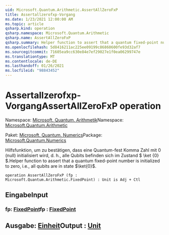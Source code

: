 ```yaml
---
uid: Microsoft.Quantum.Arithmetic.AssertAllZeroFxP
title: Assertallzerofxp-Vorgang
ms.date: 1/23/2021 12:00:00 AM
ms.topic: article
qsharp.kind: operation
qsharp.namespace: Microsoft.Quantum.Arithmetic
qsharp.name: AssertAllZeroFxP
qsharp.summary: Helper function to assert that a quantum fixed-point number is initialized to zero, i.e., all qubits are in state $\ket{0}$.
ms.openlocfilehash: 5d8416211ac225ee09199c86860600fe93d32af7
ms.sourcegitcommit: 71605ea9cc630e84e7ef29027e1f0ea06299747e
ms.translationtype: MT
ms.contentlocale: de-DE
ms.lasthandoff: 01/26/2021
ms.locfileid: "98843452"
---
```

# <a name="assertallzerofxp-operation"></a><span data-ttu-id="365c8-102">Assertallzerofxp-Vorgang</span><span class="sxs-lookup"><span data-stu-id="365c8-102">AssertAllZeroFxP operation</span></span>

<span data-ttu-id="365c8-103">Namespace: [Microsoft. Quantum. Arithmetik](xref:Microsoft.Quantum.Arithmetic)</span><span class="sxs-lookup"><span data-stu-id="365c8-103">Namespace: [Microsoft.Quantum.Arithmetic](xref:Microsoft.Quantum.Arithmetic)</span></span>

<span data-ttu-id="365c8-104">Paket: [Microsoft. Quantum. Numerics](https://nuget.org/packages/Microsoft.Quantum.Numerics)</span><span class="sxs-lookup"><span data-stu-id="365c8-104">Package: [Microsoft.Quantum.Numerics](https://nuget.org/packages/Microsoft.Quantum.Numerics)</span></span>


<span data-ttu-id="365c8-105">Hilfsfunktion, um zu bestätigen, dass eine Quantum-fest Komma Zahl mit 0 (null) initialisiert wird, d. h., alle Qubits befinden sich im Zustand $ \ket {0} $.</span><span class="sxs-lookup"><span data-stu-id="365c8-105">Helper function to assert that a quantum fixed-point number is initialized to zero, i.e., all qubits are in state $\ket{0}$.</span></span>

```qsharp
operation AssertAllZeroFxP (fp : Microsoft.Quantum.Arithmetic.FixedPoint) : Unit is Adj + Ctl
```


## <a name="input"></a><span data-ttu-id="365c8-106">Eingabe</span><span class="sxs-lookup"><span data-stu-id="365c8-106">Input</span></span>

### <a name="fp--fixedpoint"></a><span data-ttu-id="365c8-107">fp: [FixedPoint](xref:Microsoft.Quantum.Arithmetic.FixedPoint)</span><span class="sxs-lookup"><span data-stu-id="365c8-107">fp : [FixedPoint](xref:Microsoft.Quantum.Arithmetic.FixedPoint)</span></span>





## <a name="output--unit"></a><span data-ttu-id="365c8-108">Ausgabe: [Einheit](xref:microsoft.quantum.lang-ref.unit)</span><span class="sxs-lookup"><span data-stu-id="365c8-108">Output : [Unit](xref:microsoft.quantum.lang-ref.unit)</span></span>

